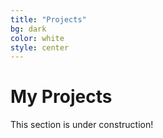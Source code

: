 ```yaml
---
title: "Projects"
bg: dark
color: white
style: center
---
```


# My Projects

This section is under construction!
